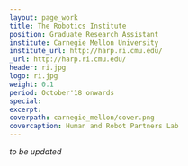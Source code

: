 ```yaml
---
layout: page_work
title: The Robotics Institute
position: Graduate Research Assistant
institute: Carnegie Mellon University
institute_url: http://harp.ri.cmu.edu/
_url: http://harp.ri.cmu.edu/
header: ri.jpg
logo: ri.jpg
weight: 0.1
period: October'18 onwards
special: 
excerpt: 
coverpath: carnegie_mellon/cover.png
covercaption: Human and Robot Partners Lab
---
```


<i>to be updated</i>